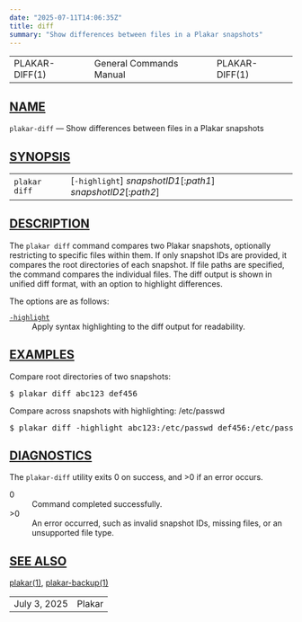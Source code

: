 ```yaml
---
date: "2025-07-11T14:06:35Z"
title: diff
summary: "Show differences between files in a Plakar snapshots"
---
```

<table class="head">
  <tr>
    <td class="head-ltitle">PLAKAR-DIFF(1)</td>
    <td class="head-vol">General Commands Manual</td>
    <td class="head-rtitle">PLAKAR-DIFF(1)</td>
  </tr>
</table>
<div class="manual-text">
<section class="Sh">
<h1 class="Sh" id="NAME"><a class="permalink" href="#NAME">NAME</a></h1>
<p class="Pp"><code class="Nm">plakar-diff</code> &#x2014; <span class="Nd">Show
    differences between files in a Plakar snapshots</span></p>
</section>
<section class="Sh">
<h1 class="Sh" id="SYNOPSIS"><a class="permalink" href="#SYNOPSIS">SYNOPSIS</a></h1>
<table class="Nm">
  <tr>
    <td><code class="Nm">plakar diff</code></td>
    <td>[<code class="Fl">-highlight</code>]
      <var class="Ar">snapshotID1</var>[:<var class="Ar">path1</var>]
      <var class="Ar">snapshotID2</var>[:<var class="Ar">path2</var>]</td>
  </tr>
</table>
</section>
<section class="Sh">
<h1 class="Sh" id="DESCRIPTION"><a class="permalink" href="#DESCRIPTION">DESCRIPTION</a></h1>
<p class="Pp">The <code class="Nm">plakar diff</code> command compares two
    Plakar snapshots, optionally restricting to specific files within them. If
    only snapshot IDs are provided, it compares the root directories of each
    snapshot. If file paths are specified, the command compares the individual
    files. The diff output is shown in unified diff format, with an option to
    highlight differences.</p>
<p class="Pp">The options are as follows:</p>
<dl class="Bl-tag">
  <dt id="highlight"><a class="permalink" href="#highlight"><code class="Fl">-highlight</code></a></dt>
  <dd>Apply syntax highlighting to the diff output for readability.</dd>
</dl>
</section>
<section class="Sh">
<h1 class="Sh" id="EXAMPLES"><a class="permalink" href="#EXAMPLES">EXAMPLES</a></h1>
<p class="Pp">Compare root directories of two snapshots:</p>
<div class="Bd Pp Bd-indent Li">
<pre>$ plakar diff abc123 def456</pre>
</div>
<p class="Pp">Compare across snapshots with highlighting:
    <span class="Pa">/etc/passwd</span></p>
<div class="Bd Pp Bd-indent Li">
<pre>$ plakar diff -highlight abc123:/etc/passwd def456:/etc/passwd</pre>
</div>
</section>
<section class="Sh">
<h1 class="Sh" id="DIAGNOSTICS"><a class="permalink" href="#DIAGNOSTICS">DIAGNOSTICS</a></h1>
<p class="Pp">The <code class="Nm">plakar-diff</code> utility exits&#x00A0;0 on
    success, and&#x00A0;&gt;0 if an error occurs.</p>
<dl class="Bl-tag">
  <dt>0</dt>
  <dd>Command completed successfully.</dd>
  <dt>&gt;0</dt>
  <dd>An error occurred, such as invalid snapshot IDs, missing files, or an
      unsupported file type.</dd>
</dl>
</section>
<section class="Sh">
<h1 class="Sh" id="SEE_ALSO"><a class="permalink" href="#SEE_ALSO">SEE
  ALSO</a></h1>
<p class="Pp"><a class="Xr" href="../plakar/">plakar(1)</a>,
    <a class="Xr" href="../plakar-backup/">plakar-backup(1)</a></p>
</section>
</div>
<table class="foot">
  <tr>
    <td class="foot-date">July 3, 2025</td>
    <td class="foot-os">Plakar</td>
  </tr>
</table>
